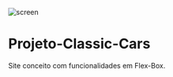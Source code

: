 ![screen](https://user-images.githubusercontent.com/83801962/125168936-526df980-e17e-11eb-9fc7-7ce0fd8422aa.png)
# Projeto-Classic-Cars
 Site conceito com funcionalidades em Flex-Box.
